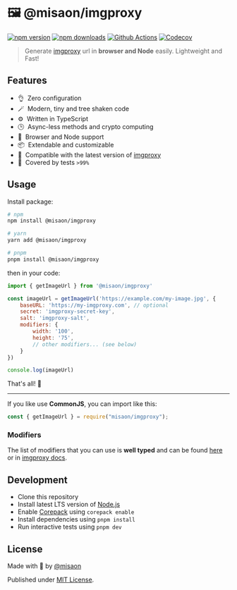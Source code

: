 # 🖼️ @misaon/imgproxy

[![npm version][npm-version-src]][npm-version-href]
[![npm downloads][npm-downloads-src]][npm-downloads-href]
[![Github Actions][github-actions-src]][github-actions-href]
[![Codecov][codecov-src]][codecov-href]

> Generate [imgproxy](https://imgproxy.net/) url in **browser and Node** easily. Lightweight and Fast!

## Features

- 👌&nbsp; Zero configuration
- 🪄&nbsp; Modern, tiny and tree shaken code
- ⚙️&nbsp; Written in TypeScript
- 🕒&nbsp; Async-less methods and crypto computing
- 🚀&nbsp; Browser and Node support
- 📦&nbsp; Extendable and customizable
- 📰&nbsp; Compatible with the latest version of [imgproxy](https://imgproxy.net/)
- 🧪&nbsp; Covered by tests `>99%`

## Usage

Install package:

```sh
# npm
npm install @misaon/imgproxy

# yarn
yarn add @misaon/imgproxy

# pnpm
pnpm install @misaon/imgproxy
```

then in your code:

```js
import { getImageUrl } from '@misaon/imgproxy'

const imageUrl = getImageUrl('https://example.com/my-image.jpg', {
    baseURL: 'https://my-imgproxy.com', // optional
    secret: 'imgproxy-secret-key',
    salt: 'imgproxy-salt',
    modifiers: {
        width: '100',
        height: '75',
        // other modifiers... (see below)
    }
})

console.log(imageUrl)
```
That's all! 🥂

---

If you like use **CommonJS**, you can import like this:

```js
const { getImageUrl } = require("misaon/imgproxy");
```

### Modifiers
The list of modifiers that you can use is **well typed** and can be found [here](https://github.com/misaon/imgproxy/blob/9e7b8b56187c617a1d513469fcff80e7072f085d/src/index.ts#L11) or in [imgproxy docs](https://docs.imgproxy.net/generating_the_url?id=processing-options).

## Development

- Clone this repository
- Install latest LTS version of [Node.js](https://nodejs.org/en/)
- Enable [Corepack](https://github.com/nodejs/corepack) using `corepack enable`
- Install dependencies using `pnpm install`
- Run interactive tests using `pnpm dev`

## License

Made with 🧡 by [@misaon](https://github.com/misaon)

Published under [MIT License](./LICENSE).

<!-- Badges -->

[npm-version-src]: https://img.shields.io/npm/v/@misaon/imgproxy?style=flat-square
[npm-version-href]: https://npmjs.com/package/@misaon/imgproxy
[npm-downloads-src]: https://img.shields.io/npm/dm/@misaon/imgproxy?style=flat-square
[npm-downloads-href]: https://npmjs.com/package/@misaon/imgproxy
[github-actions-src]: https://img.shields.io/github/actions/workflow/status/misaon/imgproxy/ci.yml?branch=main&style=flat-square
[github-actions-href]: https://github.com/misaon/imgproxy/actions?query=workflow%3Aci
[codecov-src]: https://img.shields.io/codecov/c/gh/misaon/imgproxy/main?style=flat-square
[codecov-href]: https://codecov.io/gh/misaon/imgproxy
